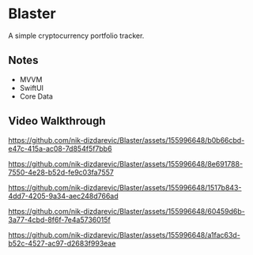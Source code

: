 # Blaster

A simple cryptocurrency portfolio tracker.

## Notes

* MVVM
* SwiftUI
* Core Data

## Video Walkthrough

https://github.com/nik-dizdarevic/Blaster/assets/155996648/b0b66cbd-e47c-415a-ac08-7d854f5f7bb6

https://github.com/nik-dizdarevic/Blaster/assets/155996648/8e691788-7550-4e28-b52d-fe9c03fa7557

https://github.com/nik-dizdarevic/Blaster/assets/155996648/1517b843-4dd7-4205-9a34-aec248d766ad

https://github.com/nik-dizdarevic/Blaster/assets/155996648/60459d6b-3a77-4cbd-8f6f-7e4a5736015f

https://github.com/nik-dizdarevic/Blaster/assets/155996648/a1fac63d-b52c-4527-ac97-d2683f993eae

